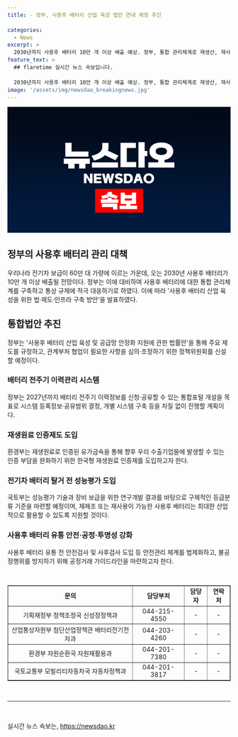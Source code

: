 ```yaml
---
title: - 정부, 사용후 배터리 산업 육성 법안 연내 제정 추진

categories:
  - News
excerpt: >
  2030년까지 사용후 배터리 10만 개 이상 배출 예상. 정부, 통합 관리체계로 재생산, 재사용 지원 및 EU 규제 대응 방침 발표. 사용후 배터리 산업 육성을 위한 법·제도·인프라 구축 방안 발표. 배터리 전주기 이력관리 시스템 구축, 재생원료 인증제 도입 등으로 사용후 배터리 관리 강화. 사용후 배터리 등급분류로 재제조, 재사용 가능성 활용 지원 계획. 유통체계 개선을 통한 안전성 강화 및 규제 대응 예정.
feature_text: >
  ## flaretime 실시간 뉴스 속보입니다.

  2030년까지 사용후 배터리 10만 개 이상 배출 예상. 정부, 통합 관리체계로 재생산, 재사용 지원 및 EU 규제 대응 방침 발표. 사용후 배터리 산업 육성을 위한 법·제도·인프라 구축 방안 발표. 배터리 전주기 이력관리 시스템 구축, 재생원료 인증제 도입 등으로 사용후 배터리 관리 강화. 사용후 배터리 등급분류로 재제조, 재사용 가능성 활용 지원 계획. 유통체계 개선을 통한 안전성 강화 및 규제 대응 예정.
image: '/assets/img/newsdao_breakingnews.jpg'
---
```


<p><img src="/assets/img/newsdao_breakingnews.jpg" alt="flaretime 속보" /></p>

<h2 data-ke-size="size26"><b>정부의 사용후 배터리 관리 대책</b></h2>

<p data-ke-size="size16">우리나라 전기차 보급이 60만 대 가량에 이르는 가운데, 오는 2030년 사용후 배터리가 10만 개 이상 배출될 전망이다. 정부는 이에 대비하여 사용후 배터리에 대한 통합 관리체계를 구축하고 통상 규제에 적극 대응하기로 하였다. 이에 따라 '사용후 배터리 산업 육성을 위한 법·제도·인프라 구축 방안'을 발표하였다.</p>

<h2 data-ke-size="size24"><b>통합법안 추진</b></h2>

<p data-ke-size="size16">정부는 '사용후 배터리 산업 육성 및 공급망 안정화 지원에 관한 법률안'을 통해 주요 제도를 규정하고, 관계부처 협업이 필요한 사항을 심의·조정하기 위한 정책위원회를 신설할 예정이다.</p>

<h3 data-ke-size="size22"><b>배터리 전주기 이력관리 시스템</b></h3>

<p data-ke-size="size16">정부는 2027년까지 배터리 전주기 이력정보를 신청·공유할 수 있는 통합포털 개설을 목표로 시스템 등록정보·공유범위 결정, 개별 시스템 구축 등을 차질 없이 진행할 계획이다.</p>

<h3 data-ke-size="size22"><b>재생원료 인증제도 도입</b></h3>

<p data-ke-size="size16">환경부는 재생원료로 인증된 유가금속을 통해 향후 우리 수출기업들에 발생할 수 있는 인증 부담을 완화하기 위한 한국형 재생원료 인증제를 도입하고자 한다.</p>

<h3 data-ke-size="size22"><b>전기차 배터리 탈거 전 성능평가 도입</b></h3>

<p data-ke-size="size16">국토부는 성능평가 기술과 장비 보급을 위한 연구개발 결과를 바탕으로 구체적인 등급분류 기준을 마련할 예정이며, 재제조 또는 재사용이 가능한 사용후 배터리는 최대한 산업적으로 활용할 수 있도록 지원할 것이다.</p>

<h3 data-ke-size="size22"><b>사용후 배터리 유통 안전·공정·투명성 강화</b></h3>

<p data-ke-size="size16">사용후 배터리 유통 전 안전검사 및 사후검사 도입 등 안전관리 체계를 법제화하고, 불공정행위를 방지하기 위해 공정거래 가이드라인을 마련하고자 한다.</p>

<p data-ke-size="size16">&nbsp;</p>

<table style="width: 100%;" border="1">
<tbody>
<tr>
<td style="text-align: center; height: 17px;"><b>문의</b></td>
<td style="text-align: center; height: 17px;"><b>담당부처</b></td>
<td style="text-align: center; height: 17px;"><b>담당자</b></td>
<td style="text-align: center; height: 17px;"><b>연락처</b></td>
</tr>
<tr>
<td style="text-align: center; height: 17px;">기획재정부 정책조정국 신성장정책과</td>
<td style="text-align: center; height: 17px;">044-215-4550</td>
<td style="text-align: center; height: 17px;">-</td>
<td style="text-align: center; height: 17px;">-</td>
</tr>
<tr>
<td style="text-align: center; height: 17px;">산업통상자원부 첨단산업정책관 배터리전기전자과</td>
<td style="text-align: center; height: 17px;">044-203-4260</td>
<td style="text-align: center; height: 17px;">-</td>
<td style="text-align: center; height: 17px;">-</td>
</tr>
<tr>
<td style="text-align: center; height: 17px;">환경부 자원순환국 자원재활용과</td>
<td style="text-align: center; height: 17px;">044-201-7380</td>
<td style="text-align: center; height: 17px;">-</td>
<td style="text-align: center; height: 17px;">-</td>
</tr>
<tr>
<td style="text-align: center; height: 17px;">국토교통부 모빌리티자동차국 자동차정책과</td>
<td style="text-align: center; height: 17px;">044-201-3817</td>
<td style="text-align: center; height: 17px;">-</td>
<td style="text-align: center; height: 17px;">-</td>
</tr>
</tbody>
</table>

<p data-ke-size="size16">&nbsp;</p>

<hr>

<p data-ke-size="size16">&nbsp;</p>
실시간 뉴스 속보는, <a href="https://newsdao.kr" rel="dofollow">https://newsdao.kr</a>


